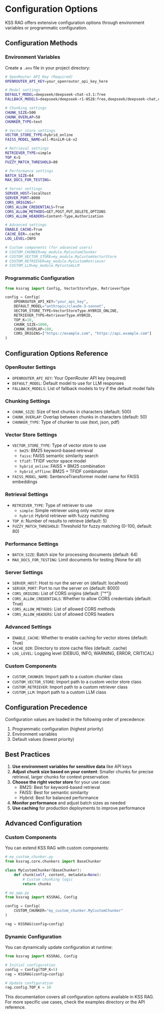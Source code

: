 
# Configuration Options

KSS RAG offers extensive configuration options through environment variables or programmatic configuration.

## Configuration Methods

### Environment Variables

Create a `.env` file in your project directory:

```bash
# OpenRouter API Key (Required)
OPENROUTER_API_KEY=your_openrouter_api_key_here

# Model settings
DEFAULT_MODEL=deepseek/deepseek-chat-v3.1:free
FALLBACK_MODELS=deepseek/deepseek-r1-0528:free,deepseek/deepseek-chat,deepseek/deepseek-r1:free

# Chunking settings
CHUNK_SIZE=500
CHUNK_OVERLAP=50
CHUNKER_TYPE=text

# Vector store settings
VECTOR_STORE_TYPE=hybrid_online
FAISS_MODEL_NAME=all-MiniLM-L6-v2

# Retrieval settings
RETRIEVER_TYPE=simple
TOP_K=5
FUZZY_MATCH_THRESHOLD=80

# Performance settings
BATCH_SIZE=64
MAX_DOCS_FOR_TESTING=

# Server settings
SERVER_HOST=localhost
SERVER_PORT=8000
CORS_ORIGINS=*
CORS_ALLOW_CREDENTIALS=True
CORS_ALLOW_METHODS=GET,POST,PUT,DELETE,OPTIONS
CORS_ALLOW_HEADERS=Content-Type,Authorization

# Advanced settings
ENABLE_CACHE=True
CACHE_DIR=.cache
LOG_LEVEL=INFO

# Custom components (for advanced users)
# CUSTOM_CHUNKER=my_module.MyCustomChunker
# CUSTOM_VECTOR_STORE=my_module.MyCustomVectorStore
# CUSTOM_RETRIEVER=my_module.MyCustomRetriever
# CUSTOM_LLM=my_module.MyCustomLLM
```

### Programmatic Configuration

```python
from kssrag import Config, VectorStoreType, RetrieverType

config = Config(
    OPENROUTER_API_KEY="your_api_key",
    DEFAULT_MODEL="anthropic/claude-3-sonnet",
    VECTOR_STORE_TYPE=VectorStoreType.HYBRID_ONLINE,
    RETRIEVER_TYPE=RetrieverType.HYBRID,
    TOP_K=10,
    CHUNK_SIZE=1000,
    CHUNK_OVERLAP=100,
    CORS_ORIGINS=["https://example.com", "https://api.example.com"]
)
```

## Configuration Options Reference

### OpenRouter Settings

- `OPENROUTER_API_KEY`: Your OpenRouter API key (required)
- `DEFAULT_MODEL`: Default model to use for LLM responses
- `FALLBACK_MODELS`: List of fallback models to try if the default model fails

### Chunking Settings

- `CHUNK_SIZE`: Size of text chunks in characters (default: 500)
- `CHUNK_OVERLAP`: Overlap between chunks in characters (default: 50)
- `CHUNKER_TYPE`: Type of chunker to use (text, json, pdf)

### Vector Store Settings

- `VECTOR_STORE_TYPE`: Type of vector store to use
  - `bm25`: BM25 keyword-based retrieval
  - `faiss`: FAISS semantic similarity search
  - `tfidf`: TFIDF vector space model
  - `hybrid_online`: FAISS + BM25 combination
  - `hybrid_offline`: BM25 + TFIDF combination
- `FAISS_MODEL_NAME`: SentenceTransformer model name for FAISS embeddings

### Retrieval Settings

- `RETRIEVER_TYPE`: Type of retriever to use
  - `simple`: Simple retriever using only vector store
  - `hybrid`: Hybrid retriever with fuzzy matching
- `TOP_K`: Number of results to retrieve (default: 5)
- `FUZZY_MATCH_THRESHOLD`: Threshold for fuzzy matching (0-100, default: 80)

### Performance Settings

- `BATCH_SIZE`: Batch size for processing documents (default: 64)
- `MAX_DOCS_FOR_TESTING`: Limit documents for testing (None for all)

### Server Settings

- `SERVER_HOST`: Host to run the server on (default: localhost)
- `SERVER_PORT`: Port to run the server on (default: 8000)
- `CORS_ORIGINS`: List of CORS origins (default: ["*"])
- `CORS_ALLOW_CREDENTIALS`: Whether to allow CORS credentials (default: True)
- `CORS_ALLOW_METHODS`: List of allowed CORS methods
- `CORS_ALLOW_HEADERS`: List of allowed CORS headers

### Advanced Settings

- `ENABLE_CACHE`: Whether to enable caching for vector stores (default: True)
- `CACHE_DIR`: Directory to store cache files (default: .cache)
- `LOG_LEVEL`: Logging level (DEBUG, INFO, WARNING, ERROR, CRITICAL)

### Custom Components

- `CUSTOM_CHUNKER`: Import path to a custom chunker class
- `CUSTOM_VECTOR_STORE`: Import path to a custom vector store class
- `CUSTOM_RETRIEVER`: Import path to a custom retriever class
- `CUSTOM_LLM`: Import path to a custom LLM class

## Configuration Precedence

Configuration values are loaded in the following order of precedence:

1. Programmatic configuration (highest priority)
2. Environment variables
3. Default values (lowest priority)

## Best Practices

1. **Use environment variables for sensitive data** like API keys
2. **Adjust chunk size based on your content**: Smaller chunks for precise retrieval, larger chunks for context preservation
3. **Choose the right vector store** for your use case:
   - BM25: Best for keyword-based retrieval
   - FAISS: Best for semantic similarity
   - Hybrid: Best for balanced performance
4. **Monitor performance** and adjust batch sizes as needed
5. **Use caching** for production deployments to improve performance

## Advanced Configuration

### Custom Components

You can extend KSS RAG with custom components:

```python
# my_custom_chunker.py
from kssrag.core.chunkers import BaseChunker

class MyCustomChunker(BaseChunker):
    def chunk(self, content, metadata=None):
        # Custom chunking logic
        return chunks

# my_app.py
from kssrag import KSSRAG, Config

config = Config(
    CUSTOM_CHUNKER="my_custom_chunker.MyCustomChunker"
)

rag = KSSRAG(config=config)
```

### Dynamic Configuration

You can dynamically update configuration at runtime:

```python
from kssrag import KSSRAG, Config

# Initial configuration
config = Config(TOP_K=5)
rag = KSSRAG(config=config)

# Update configuration
rag.config.TOP_K = 10
```

This documentation covers all configuration options available in KSS RAG. For more specific use cases, check the examples directory or the API reference.
```